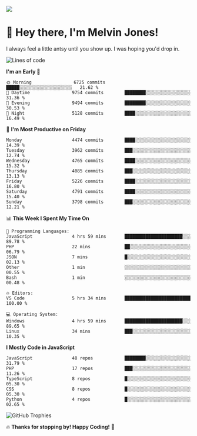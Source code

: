![](https://usersnap.com/blog/wp-content/uploads/2015/12/funny-cat-year2015-web-dev.gif)

# 👋 Hey there, I'm Melvin Jones!
I always feel a little antsy until you show up. I was hoping you'd drop in.

<!--START_SECTION:mrepol742-->
![Lines of code](https://img.shields.io/badge/From%20Hello%20World%20I%27ve%20Written-22.7%20million%20lines%20of%20code-blue)

**I'm an Early 🐤** 

```text
🌞 Morning                6725 commits        █████░░░░░░░░░░░░░░░░░░░░   21.62 % 
🌆 Daytime                9754 commits        ████████░░░░░░░░░░░░░░░░░   31.36 % 
🌃 Evening                9494 commits        ████████░░░░░░░░░░░░░░░░░   30.53 % 
🌙 Night                  5128 commits        ████░░░░░░░░░░░░░░░░░░░░░   16.49 % 
```
📅 **I'm Most Productive on Friday** 

```text
Monday                   4474 commits        ████░░░░░░░░░░░░░░░░░░░░░   14.39 % 
Tuesday                  3962 commits        ███░░░░░░░░░░░░░░░░░░░░░░   12.74 % 
Wednesday                4765 commits        ████░░░░░░░░░░░░░░░░░░░░░   15.32 % 
Thursday                 4085 commits        ███░░░░░░░░░░░░░░░░░░░░░░   13.13 % 
Friday                   5226 commits        ████░░░░░░░░░░░░░░░░░░░░░   16.80 % 
Saturday                 4791 commits        ████░░░░░░░░░░░░░░░░░░░░░   15.40 % 
Sunday                   3798 commits        ███░░░░░░░░░░░░░░░░░░░░░░   12.21 % 
```


📊 **This Week I Spent My Time On** 

```text
💬 Programming Languages: 
JavaScript               4 hrs 59 mins       ██████████████████████░░░   89.78 % 
PHP                      22 mins             ██░░░░░░░░░░░░░░░░░░░░░░░   06.79 % 
JSON                     7 mins              █░░░░░░░░░░░░░░░░░░░░░░░░   02.13 % 
Other                    1 min               ░░░░░░░░░░░░░░░░░░░░░░░░░   00.55 % 
Bash                     1 min               ░░░░░░░░░░░░░░░░░░░░░░░░░   00.48 % 

🔥 Editors: 
VS Code                  5 hrs 34 mins       █████████████████████████   100.00 % 

💻 Operating System: 
Windows                  4 hrs 59 mins       ██████████████████████░░░   89.65 % 
Linux                    34 mins             ███░░░░░░░░░░░░░░░░░░░░░░   10.35 % 
```

**I Mostly Code in JavaScript** 

```text
JavaScript               48 repos            ████████░░░░░░░░░░░░░░░░░   31.79 % 
PHP                      17 repos            ███░░░░░░░░░░░░░░░░░░░░░░   11.26 % 
TypeScript               8 repos             █░░░░░░░░░░░░░░░░░░░░░░░░   05.30 % 
CSS                      8 repos             █░░░░░░░░░░░░░░░░░░░░░░░░   05.30 % 
Python                   4 repos             █░░░░░░░░░░░░░░░░░░░░░░░░   02.65 % 
```




<!--END_SECTION:mrepol742-->

![GitHub Trophies](https://github-profile-trophy.vercel.app/?username=mrepol742&theme=dracula)

🔥 **Thanks for stopping by! Happy Coding!** 🚀
